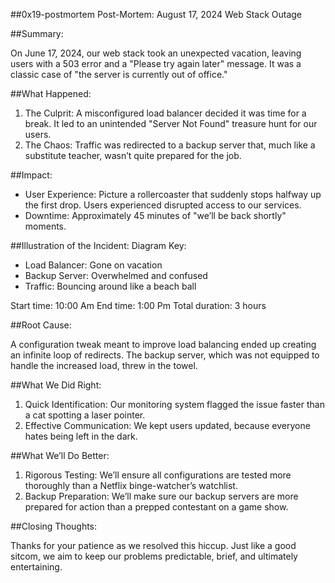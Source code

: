 ##0x19-postmortem
Post-Mortem: August 17, 2024 Web Stack Outage

##Summary:

On June 17, 2024, our web stack took an unexpected vacation, leaving users with a 503 error and a "Please try again later" message. It was a classic case of "the server is currently out of office."

##What Happened:

1. The Culprit: A misconfigured load balancer decided it was time for a break. It led to an unintended "Server Not Found" treasure hunt for our users.
2. The Chaos: Traffic was redirected to a backup server that, much like a substitute teacher, wasn’t quite prepared for the job.

##Impact:

- User Experience: Picture a rollercoaster that suddenly stops halfway up the first drop. Users experienced disrupted access to our services.
- Downtime: Approximately 45 minutes of "we’ll be back shortly" moments.

##Illustration of the Incident:
Diagram Key:

- Load Balancer: Gone on vacation
- Backup Server: Overwhelmed and confused
- Traffic: Bouncing around like a beach ball

Start time: 10:00 Am
End time: 1:00 Pm
Total duration: 3 hours

##Root Cause:

A configuration tweak meant to improve load balancing ended up creating an infinite loop of redirects. The backup server, which was not equipped to handle the increased load, threw in the towel.

##What We Did Right:

1. Quick Identification: Our monitoring system flagged the issue faster than a cat spotting a laser pointer.
2. Effective Communication: We kept users updated, because everyone hates being left in the dark.

##What We’ll Do Better:

1. Rigorous Testing: We’ll ensure all configurations are tested more thoroughly than a Netflix binge-watcher’s watchlist.
2. Backup Preparation: We’ll make sure our backup servers are more prepared for action than a prepped contestant on a game show.

##Closing Thoughts:

Thanks for your patience as we resolved this hiccup. Just like a good sitcom, we aim to keep our problems predictable, brief, and ultimately entertaining. 
